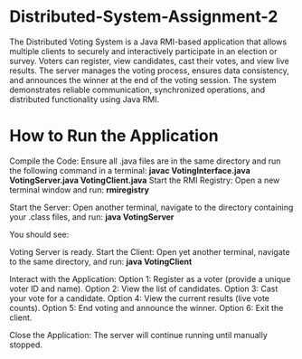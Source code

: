 # Distributed-System-Assignment-2

The Distributed Voting System is a Java RMI-based application that allows multiple clients to securely and interactively participate in an election or survey. Voters can register, view candidates, cast their votes, and view live results. The server manages the voting process, ensures data consistency, and announces the winner at the end of the voting session. The system demonstrates reliable communication, synchronized operations, and distributed functionality using Java RMI.

# How to Run the Application
Compile the Code: Ensure all .java files are in the same directory and run the following command in a terminal:
**javac VotingInterface.java VotingServer.java VotingClient.java**
Start the RMI Registry: Open a new terminal window and run:
**rmiregistry**

Start the Server: Open another terminal, navigate to the directory containing your .class files, and run:
**java VotingServer**

You should see:

Voting Server is ready.
Start the Client: Open yet another terminal, navigate to the same directory, and run:
**java VotingClient**

Interact with the Application:
Option 1: Register as a voter (provide a unique voter ID and name).
Option 2: View the list of candidates.
Option 3: Cast your vote for a candidate.
Option 4: View the current results (live vote counts).
Option 5: End voting and announce the winner.
Option 6: Exit the client.

Close the Application:
The server will continue running until manually stopped.
